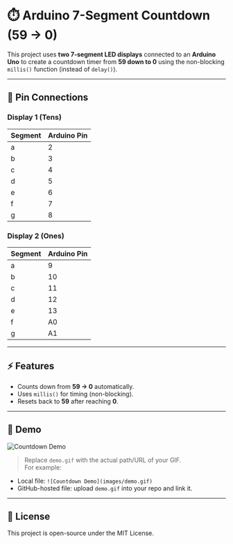# ⏱️ Arduino 7-Segment Countdown (59 → 0)

This project uses **two 7-segment LED displays** connected to an **Arduino Uno** to create a countdown timer from **59 down to 0** using the non-blocking `millis()` function (instead of `delay()`).

---

## 🔌 Pin Connections

### Display 1 (Tens)
| Segment | Arduino Pin |
|---------|-------------|
| a       | 2 |
| b       | 3 |
| c       | 4 |
| d       | 5 |
| e       | 6 |
| f       | 7 |
| g       | 8 |

### Display 2 (Ones)
| Segment | Arduino Pin |
|---------|-------------|
| a       | 9 |
| b       | 10 |
| c       | 11 |
| d       | 12 |
| e       | 13 |
| f       | A0 |
| g       | A1 |

---

## ⚡ Features
- Counts down from **59 → 0** automatically.
- Uses `millis()` for timing (non-blocking).
- Resets back to **59** after reaching **0**.

---

## 🎥 Demo

![Countdown Demo](demo.gif)

> Replace `demo.gif` with the actual path/URL of your GIF.  
For example:
- Local file: `![Countdown Demo](images/demo.gif)`
- GitHub-hosted file: upload `demo.gif` into your repo and link it.

---

## 📜 License
This project is open-source under the MIT License.
